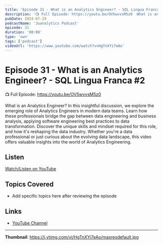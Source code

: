 ```yaml
---
title: 'Episode 31 - What is an Analytics Engineer? - SQL Lingua Franca #2'
description: '📺 Full Episode: https://youtu.be/OV5wvvsM5z0  What is an Analytics Engineer? In this insightful discussion, we explore the emerging role of Analytics Engineers in modern data teams. Learn how these pr...'
pubDate: 2024-07-29
podcastName: 'Juanalytics Podcast'
episode: 31
duration: '00:00'
type: 'own'
tags: ['podcast']
videoUrl: 'https://www.youtube.com/watch?v=HgTnXYi7eAo'
---
```


# Episode 31 - What is an Analytics Engineer? - SQL Lingua Franca #2

📺 Full Episode: https://youtu.be/OV5wvvsM5z0

What is an Analytics Engineer? In this insightful discussion, we explore the emerging role of Analytics Engineers in modern data teams. Learn how these professionals bridge the gap between data engineering and business analysis, applying software engineering best practices to data transformation. Discover the unique skills and mindset required for this role, and how it's reshaping the data industry. Whether you're a data professional or just curious about the evolving data landscape, this video offers valuable insights into the world of Analytics Engineering.

## Listen

[Watch/Listen on YouTube](https://www.youtube.com/watch?v=HgTnXYi7eAo)

## Topics Covered

- Add specific topics here after reviewing the episode

## Links

- [YouTube Channel](https://www.youtube.com/juanalytics)

---

**Thumbnail**: https://i.ytimg.com/vi/HgTnXYi7eAo/maxresdefault.jpg
